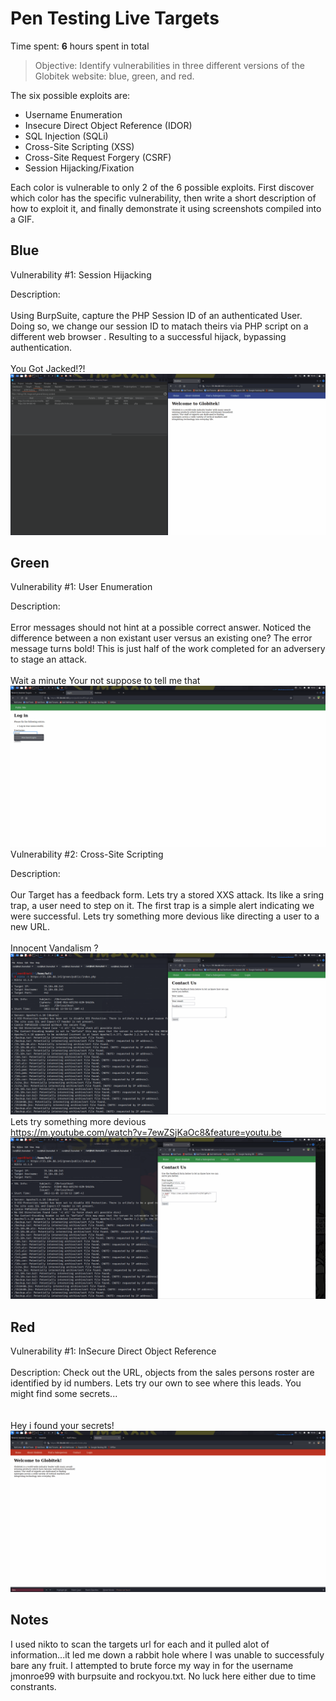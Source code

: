 # Pen Testing Live Targets

Time spent: **6** hours spent in total

> Objective: Identify vulnerabilities in three different versions of the Globitek website: blue, green, and red.

The six possible exploits are:

* Username Enumeration
* Insecure Direct Object Reference (IDOR)
* SQL Injection (SQLi)
* Cross-Site Scripting (XSS)
* Cross-Site Request Forgery (CSRF)
* Session Hijacking/Fixation

Each color is vulnerable to only 2 of the 6 possible exploits. First discover which color has the specific vulnerability, then write a short description of how to exploit it, and finally demonstrate it using screenshots compiled into a GIF.

## Blue

Vulnerability #1: Session Hijacking

Description:
<br />
<br />
Using BurpSuite, capture the PHP Session ID of an authenticated User. Doing so, we change our session ID to matach theirs via PHP script on a different web browser . Resulting to a successful hijack, bypassing authentication.
<br />
<br />
You Got Jacked!?!
<img src="Hijack.gif">


## Green

Vulnerability #1: User Enumeration

Description:
<br />
<br />
Error messages should not hint at a possible correct answer. Noticed the difference between a non existant user versus an existing one? The error message turns bold! This is just half of the work completed for an adversery to stage an attack. 
<br />
<br />
Wait a minute Your not suppose to tell me that
<img src="UserEnum.gif">
<br />
Vulnerability #2: Cross-Site Scripting

Description:
<br />
<br />
Our Target has a feedback form. Lets try a stored XXS attack. Its like a sring trap, a user need to step on it. The first trap is a simple alert indicating we were successful. Lets try something more devious like directing a user to a new URL. 
<br />
<br />
Innocent Vandalism ?
<img src="xxs.gif">
<br />
Lets try something more devious
<br/> https://m.youtube.com/watch?v=7ewZSjKaOc8&feature=youtu.be
<img src="xxs2.gif">
## Red

Vulnerability #1: InSecure Direct Object Reference
<br />
<br />
Description: Check out the URL, objects from the sales persons roster are identified by id numbers. Lets try our own to see where this leads. You might find some secrets...  
<br />
<br />
Hey i found your secrets! 
<img src="IDOR.gif">


## Notes

I used nikto to scan the targets url for each and it pulled alot of information...it led me down a rabbit hole where I was unable to successfuly bare any fruit. I attempted to brute force my way in for the username jmonroe99 with burpsuite and rockyou.txt. No luck here either due to time constrants. 
